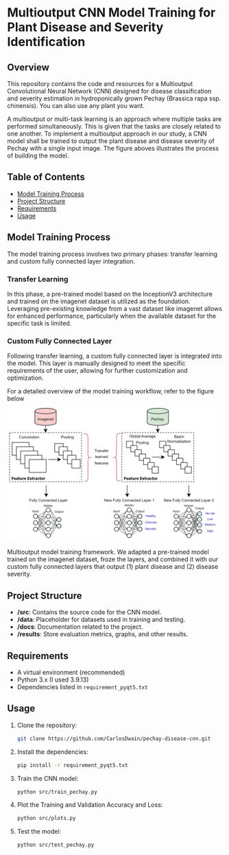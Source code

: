 # Multioutput CNN Model Training for Plant Disease and Severity Identification

## Overview
This repository contains the code and resources for a Multioutput Convolutional Neural Network (CNN) designed for disease classification and severity estimation in hydroponically grown Pechay (Brassica rapa ssp. chinensis). You can also use any plant you want. 

A multioutput or multi-task learning is an approach where multiple tasks are performed simultaneously. This is given that the tasks are closely related to one another. To implement a multioutput approach in our study, a CNN model shall be trained to output the plant disease and disease severity of Pechay with a single input image. The figure aboves illustrates the process of building the model.

## Table of Contents

- [Model Training Process](#section1)
- [Project Structure](#section2)
- [Requirements](#section3)
- [Usage](#section4)

<a name="section1"></a>
## Model Training Process
The model training process involves two primary phases: transfer learning and custom fully connected layer integration.

### Transfer Learning

In this phase, a pre-trained model based on the InceptionV3 architecture and trained on the imagenet dataset is utilized as the foundation. Leveraging pre-existing knowledge from a vast dataset like imagenet allows for enhanced performance, particularly when the available dataset for the specific task is limited.

### Custom Fully Connected Layer

Following transfer learning, a custom fully connected layer is integrated into the model. This layer is manually designed to meet the specific requirements of the user, allowing for further customization and optimization.

For a detailed overview of the model training workflow, refer to the figure below

<p align="center">
   <img src = "resources/model training 2.jpg" alt="Logo">
</p>

Multioutput model training framework. We adapted a pre-trained model trained on the imagenet dataset, froze the layers, and combined it with our custom fully connected layers that output (1) plant disease and (2) disease severity.

<a name="section2"></a>
## Project Structure

- **/src**: Contains the source code for the CNN model.
- **/data**: Placeholder for datasets used in training and testing.
- **/docs**: Documentation related to the project.
- **/results**: Store evaluation metrics, graphs, and other results.

<a name="section3"></a>
## Requirements
- A virtual environment (recommended)
- Python 3.x (I used 3.9.13)
- Dependencies listed in `requirement_pyqt5.txt`

<a name="section4"></a>
## Usage
1. Clone the repository:
   ```bash
   git clone https://github.com/CarlosDwain/pechay-disease-cnn.git
   
2. Install the dependencies:
   ```bash
   pip install -r requirement_pyqt5.txt

3. Train the CNN model:
   ```bash
   python src/train_pechay.py

4. Plot the Training and Validation Accuracy and Loss:
   ```bash
   python src/plots.py
   
5. Test the model:
   ```bash
   python src/test_pechay.py
